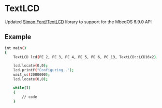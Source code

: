 # TextLCD

Updated [Simon Ford/TextLCD](https://os.mbed.com/users/simon/code/TextLCD/) library to support for the MbedOS 6.9.0 API

## Example 
```sh
int main() 
{
    TextLCD	lcd(PE_2, PE_3, PE_4, PE_5, PE_6, PC_13, TextLCD::LCD16x2);

	lcd.locate(0,0);
	lcd.printf("Configuring..");
	wait_us(2000000);
	lcd.locate(0,0);

    while(1)
    {
        // code
    }
```